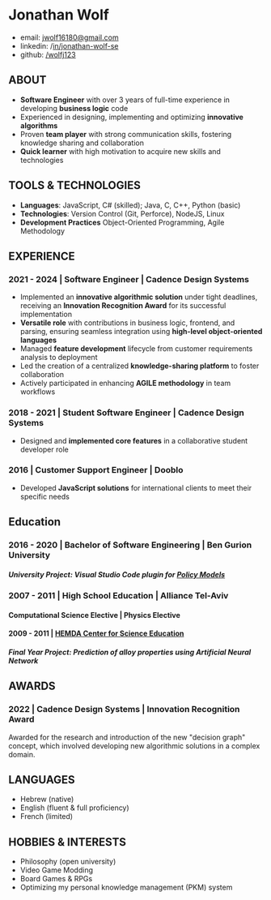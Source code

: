 # Jonathan Wolf
* email: jwolf16180@gmail.com
* linkedin: /[in/jonathan-wolf-se](https://www.linkedin.com/in/jonathan-wolf-se)
* github: [/wolfj123](https://github.com/wolfj123/)

## ABOUT
* **Software Engineer** with over 3 years of full-time experience in developing **business logic** code
* Experienced in designing, implementing and optimizing **innovative algorithms**
* Proven **team player** with strong communication skills, fostering knowledge sharing and collaboration
* **Quick learner** with high motivation to acquire new skills and technologies

## TOOLS & TECHNOLOGIES
* **Languages**: JavaScript, C# (skilled); Java, C, C++, Python (basic)
* **Technologies**: Version Control (Git, Perforce), NodeJS, Linux
* **Development Practices** Object-Oriented Programming, Agile Methodology

## EXPERIENCE
### 2021 - 2024 | Software Engineer | Cadence Design Systems
* Implemented an **innovative algorithmic solution** under tight deadlines, 
receiving an **Innovation Recognition Award** for its successful implementation
* **Versatile role** with contributions in business logic, frontend, and parsing, ensuring seamless integration using **high-level object-oriented languages**
* Managed **feature development** lifecycle from customer requirements analysis to deployment
* Led the creation of a centralized **knowledge-sharing platform** to foster collaboration
* Actively participated in enhancing **AGILE methodology** in team workflows

### 2018 - 2021 | Student Software Engineer | Cadence Design Systems
* Designed and **implemented core features** in a collaborative student developer role

### 2016 | Customer Support Engineer | Dooblo
* Developed **JavaScript solutions** for international clients to meet their specific needs

## Education
### 2016 - 2020 | Bachelor of Software Engineering | Ben Gurion University
##### University Project: Visual Studio Code plugin for [Policy Models](https://datatagginglibrary.readthedocs.io/en/latest/index.html#)

<!-- <br/> -->

### 2007 - 2011 | High School Education | Alliance Tel-Aviv
#### Computational Science Elective | Physics Elective
#### 2009 - 2011 | [HEMDA Center for Science Education](https://en.hemda.org.il/Info/?pageId=1)
##### Final Year Project: Prediction of alloy properties using Artificial Neural Network

## AWARDS
### 2022 | Cadence Design Systems | Innovation Recognition Award
Awarded for the research and introduction of the new "decision graph" concept, which involved developing new algorithmic solutions in a complex domain.

## LANGUAGES
* Hebrew (native)
* English (fluent & full proficiency)
* French (limited)

## HOBBIES & INTERESTS
* Philosophy (open university)
* Video Game Modding
* Board Games & RPGs
* Optimizing my personal knowledge management (PKM) system
